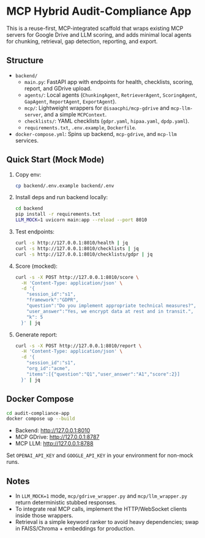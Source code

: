 # MCP Hybrid Audit-Compliance App

This is a reuse-first, MCP-integrated scaffold that wraps existing MCP servers for Google Drive and LLM scoring, and adds minimal local agents for chunking, retrieval, gap detection, reporting, and export.

## Structure

- `backend/`
  - `main.py`: FastAPI app with endpoints for health, checklists, scoring, report, and GDrive upload.
  - `agents/`: Local agents (`ChunkingAgent`, `RetrieverAgent`, `ScoringAgent`, `GapAgent`, `ReportAgent`, `ExportAgent`).
  - `mcp/`: Lightweight wrappers for `@isaacphi/mcp-gdrive` and `mcp-llm-server`, and a simple `MCPContext`.
  - `checklists/`: YAML checklists (`gdpr.yaml`, `hipaa.yaml`, `dpdp.yaml`).
  - `requirements.txt`, `.env.example`, `Dockerfile`.
- `docker-compose.yml`: Spins up backend, `mcp-gdrive`, and `mcp-llm` services.

## Quick Start (Mock Mode)

1. Copy env:
   ```bash
   cp backend/.env.example backend/.env
   ```

2. Install deps and run backend locally:
   ```bash
   cd backend
   pip install -r requirements.txt
   LLM_MOCK=1 uvicorn main:app --reload --port 8010
   ```

3. Test endpoints:
   ```bash
   curl -s http://127.0.0.1:8010/health | jq
   curl -s http://127.0.0.1:8010/checklists | jq
   curl -s http://127.0.0.1:8010/checklists/gdpr | jq
   ```

4. Score (mocked):
   ```bash
   curl -s -X POST http://127.0.0.1:8010/score \
     -H 'Content-Type: application/json' \
     -d '{
       "session_id":"s1",
       "framework":"GDPR",
       "question":"Do you implement appropriate technical measures?",
       "user_answer":"Yes, we encrypt data at rest and in transit.",
       "k": 5
     }' | jq
   ```

5. Generate report:
   ```bash
   curl -s -X POST http://127.0.0.1:8010/report \
     -H 'Content-Type: application/json' \
     -d '{
       "session_id":"s1",
       "org_id":"acme",
       "items":[{"question":"Q1","user_answer":"A1","score":2}]
     }' | jq
   ```

## Docker Compose

```bash
cd audit-compliance-app
docker compose up --build
```

- Backend: http://127.0.0.1:8010
- MCP GDrive: http://127.0.0.1:8787
- MCP LLM: http://127.0.0.1:8788

Set `OPENAI_API_KEY` and `GOOGLE_API_KEY` in your environment for non-mock runs.

## Notes

- In `LLM_MOCK=1` mode, `mcp/gdrive_wrapper.py` and `mcp/llm_wrapper.py` return deterministic stubbed responses.
- To integrate real MCP calls, implement the HTTP/WebSocket clients inside those wrappers.
- Retrieval is a simple keyword ranker to avoid heavy dependencies; swap in FAISS/Chroma + embeddings for production.
